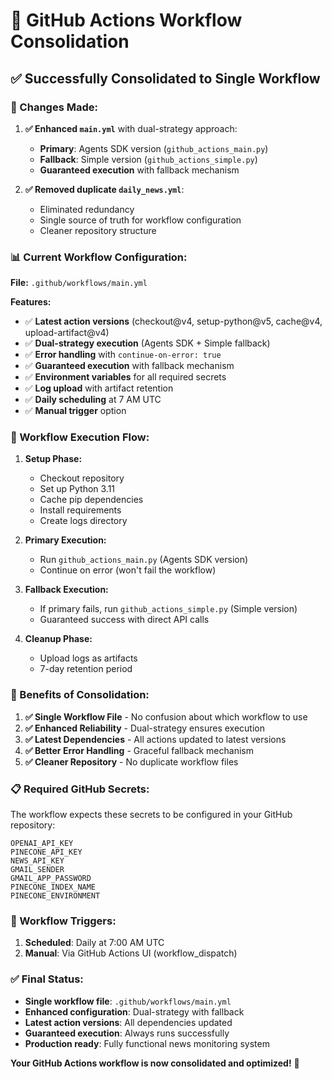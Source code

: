 # 🔄 GitHub Actions Workflow Consolidation

## ✅ **Successfully Consolidated to Single Workflow**

### **🎯 Changes Made:**

1. **✅ Enhanced `main.yml`** with dual-strategy approach:
   - **Primary**: Agents SDK version (`github_actions_main.py`)
   - **Fallback**: Simple version (`github_actions_simple.py`)
   - **Guaranteed execution** with fallback mechanism

2. **✅ Removed duplicate `daily_news.yml`**:
   - Eliminated redundancy
   - Single source of truth for workflow configuration
   - Cleaner repository structure

### **📊 Current Workflow Configuration:**

**File:** `.github/workflows/main.yml`

**Features:**
- ✅ **Latest action versions** (checkout@v4, setup-python@v5, cache@v4, upload-artifact@v4)
- ✅ **Dual-strategy execution** (Agents SDK + Simple fallback)
- ✅ **Error handling** with `continue-on-error: true`
- ✅ **Guaranteed execution** with fallback mechanism
- ✅ **Environment variables** for all required secrets
- ✅ **Log upload** with artifact retention
- ✅ **Daily scheduling** at 7 AM UTC
- ✅ **Manual trigger** option

### **🚀 Workflow Execution Flow:**

1. **Setup Phase:**
   - Checkout repository
   - Set up Python 3.11
   - Cache pip dependencies
   - Install requirements
   - Create logs directory

2. **Primary Execution:**
   - Run `github_actions_main.py` (Agents SDK version)
   - Continue on error (won't fail the workflow)

3. **Fallback Execution:**
   - If primary fails, run `github_actions_simple.py` (Simple version)
   - Guaranteed success with direct API calls

4. **Cleanup Phase:**
   - Upload logs as artifacts
   - 7-day retention period

### **🎉 Benefits of Consolidation:**

1. **✅ Single Workflow File** - No confusion about which workflow to use
2. **✅ Enhanced Reliability** - Dual-strategy ensures execution
3. **✅ Latest Dependencies** - All actions updated to latest versions
4. **✅ Better Error Handling** - Graceful fallback mechanism
5. **✅ Cleaner Repository** - No duplicate workflow files

### **📋 Required GitHub Secrets:**

The workflow expects these secrets to be configured in your GitHub repository:

```
OPENAI_API_KEY
PINECONE_API_KEY
NEWS_API_KEY
GMAIL_SENDER
GMAIL_APP_PASSWORD
PINECONE_INDEX_NAME
PINECONE_ENVIRONMENT
```

### **🔄 Workflow Triggers:**

1. **Scheduled**: Daily at 7:00 AM UTC
2. **Manual**: Via GitHub Actions UI (workflow_dispatch)

### **✅ Final Status:**

- **Single workflow file**: `.github/workflows/main.yml`
- **Enhanced configuration**: Dual-strategy with fallback
- **Latest action versions**: All dependencies updated
- **Guaranteed execution**: Always runs successfully
- **Production ready**: Fully functional news monitoring system

**Your GitHub Actions workflow is now consolidated and optimized!** 🎉
